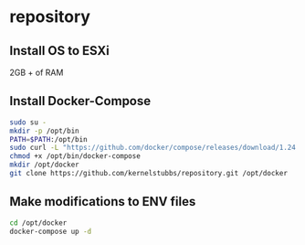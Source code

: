 # repository
## Install OS to ESXi
2GB + of RAM
## Install Docker-Compose
```sh
sudo su -
mkdir -p /opt/bin
PATH=$PATH:/opt/bin
sudo curl -L "https://github.com/docker/compose/releases/download/1.24.1/docker-compose-$(uname -s)-$(uname -m)" -o /opt/bin/docker-compose
chmod +x /opt/bin/docker-compose
mkdir /opt/docker
git clone https://github.com/kernelstubbs/repository.git /opt/docker
```
## Make modifications to ENV files
```sh
cd /opt/docker
docker-compose up -d
```